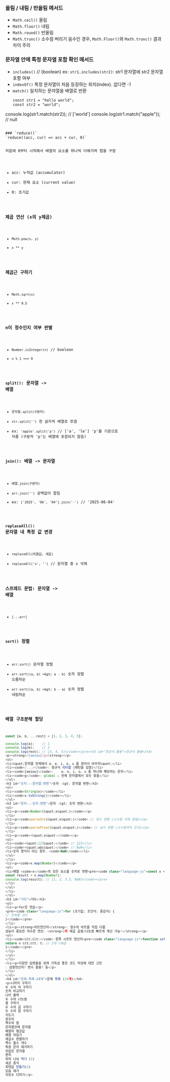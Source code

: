 <h3 id="올림--내림--반올림-메서드">올림 / 내림 / 반올림 메서드</h3>
<ul>
<li><code>Math.ceil()</code> 올림</li>
<li><code>Math.floor()</code> 내림</li>
<li><code>Math.round()</code> 반올림</li>
<li><code>Math.trunc()</code> 소수점 버리기
음수인 경우, <code>Math.Floor()</code>와 <code>Math.trunc()</code> 결과 차이 주의</li>
</ul>
<h3 id="문자열-안에-특정-문자열-포함-확인-메서드">문자열 안에 특정 문자열 포함 확인 메서드</h3>
<ul>
<li><code>includes()</code> // (boolean)
ex: <code>str1.includes(str2)</code>: str1 문자열에 str2 문자열 포함 여부</li>
<li><code>indexOf()</code> 특정 문자열이 처음 등장하는 위치(index). 없다면 -1</li>
<li><code>match()</code> 일치하는 문자열을 배열로 반환<pre><code class="language-js">const str1 = &quot;hello world&quot;;
const str2 = &quot;world&quot;;
</code></pre>
</li>
</ul>
<p>console.log(str1.match(str2)); // ['world']
console.log(str1.match(&quot;apple&quot;)); // null</p>
<pre><code>
### `reduce()`
`reduce((acc, cur) =&gt; acc + cur, 0)`

처음에 0부터 시작해서 배열의 요소를 하나씩 더해가며 합을 구함
- acc: 누적값 (accumulator)
- cur: 현재 요소 (current value)
- 0: 초기값


### 제곱 연산 (x의 y제곱)
- `Math.pow(x, y)`
- `x ** y`

### 제곱근 구하기
- `Math.sqrt(x)`
- `x ** 0.5`

### n이 정수인지 여부 판별
- `Number.isInteger(n)` // boolean
- `n % 1 === 0`

### `split()`: 문자열 -&gt; 배열
- `문자열.split(구분자)`
- `str.split('')` 한 글자씩 배열로 쪼갬
- ex: `'apple'.split('p')` // ['a', 'le']
'p'를 기준으로 자름 (구분자 'p'는 배열에 포함되지 않음)

### `join()`: 배열 -&gt; 문자열
- `배열.join(구분자)`
- `arr.join('')` 공백없이 합침
- ex: `['2025', '06', '04'].join('-')` // '2025-06-04'

### `replaceAll()`: 문자열 내 특정 값 변경
- `replaceAll(바꿀값, 새값)`
- `replaceAll('x', '')` // 문자열 중 x 삭제

### 스프레드 문법: 문자열 -&gt; 배열
- `[...arr]`

### `sort()` 정렬
- `arr.sort()` 문자열 정렬
- `arr.sort((a, b) =&gt; a - b)` 숫자 정렬 오름차순
- `arr.sort((a, b) =&gt; b - a)` 숫자 정렬 내림차순

### 배열 구조분해 할당
```js
const [a, b, ...rest] = [1, 2, 3, 4, 5];

console.log(a);    // 1
console.log(b);    // 2
console.log(rest); // [3, 4, 5]</code></pre><h3 id="정규식-활용">정규식 활용</h3>
<p><strong>/[aeiou]/g</strong></p>
<ul>
<li>&quot;문자열 전체에서 a, e, i, o, u 를 찾아서 바꾸자&quot;</li>
<li><code>/.../</code>: 정규식 리터럴 (패턴을 감쌈)</li>
<li><code>[aeiou]</code>:    a, e, i, o, u 중 하나에 해당하는 문자</li>
<li><code>g</code>: global — 전체 문자열에서 모두 찾음</li>
</ul>
<h3 id="숫자---문자열-변환">숫자 -&gt; 문자열 변환</h3>
<ul>
<li><code>String(x)</code></li>
<li><code>x.toString()</code></li>
</ul>
<h3 id="문자---숫자-변환">문자 -&gt; 숫자 변환</h3>
<ul>
<li><p><code>Number(&quot;x&quot;)</code></p>
</li>
<li><p><code>parseInt(&quot;x&quot;)</code> // 정수 변환 (소수점 이하 잘림)</p>
</li>
<li><p><code>parseFloat(&quot;x&quot;)</code> // 실수 변환 (소수점까지 인식)</p>
</li>
<li><p><code>+&quot;x&quot;</code></p>
<ul>
<li><code>+&quot;123&quot;</code> // 123</li>
<li><code>+&quot;abc&quot;</code> // NaN</li>
<li>숫자 형식이 아닌 경우, <code>NaN</code></li>
</ul>
</li>
<li><p><code>x.map(Number)</code></p>
<ul>
<li>배열 <code>x</code>의 모든 요소를 숫자로 변환<pre><code class="language-js">const x = [&quot;1&quot;, &quot;2&quot;, &quot;3.5&quot;, &quot;abc&quot;];
const result = x.map(Number);
console.log(result); // [1, 2, 3.5, NaN]</code></pre>
</li>
</ul>
</li>
</ul>
<h3 id="기타">기타</h3>
<ul>
<li><p>for문 연습</p>
<pre><code class="language-js">for (초기값; 조건식; 증감식) {
// 반복할 코드
}</code></pre>
</li>
<li><p><strong>비트연산자</strong>: 정수의 비트를 직접 다룸
성능이 중요한 저수준 연산, <strong>2의 제곱 곱셈/나눗셈 빠르게 계산 가능!</strong></p>
<ul>
<li><code>&lt;&lt;</code> 왼쪽 시프트 연산자<pre><code class="language-js">function solution(n, t) {
return n &lt;&lt; t; // 2의 t제곱
}</code></pre>
</li>
</ul>
</li>
<li><p>다양한 답변들을 보며 가독성 좋은 코드 작성에 대한 고민
: 삼항연산자? 변수 활용? 등</p>
</li>
</ul>
<h4 id="문제-목록-24개">문제 목록 (24개)</h4>
<p>나머지 구하기
두 수의 차 구하기
숫자 비교하기
나이 출력
두 수의 나눗셈
몫 구하기
두 수의 곱 구하기
두 수의 합 구하기
각도기
양꼬치
짝수의 합
문자열안에 문자열
배열의 평균값
배열 뒤집기
제곱수 판별하기
짝수 홀수 개수
특정 문자 제거하기
뒤집힌 문자열
편지
피자 나눠 먹기 (1)
세균 증식
최댓값 만들기(1)
모음 제거
자릿수 더하기</p>
